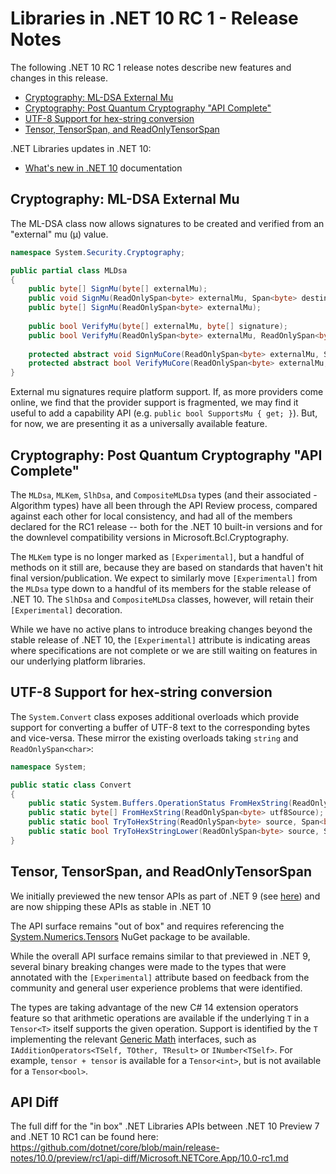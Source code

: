# Libraries in .NET 10 RC 1 - Release Notes

The following .NET 10 RC 1 release notes describe new features and changes in
this release.

- [Cryptography: ML-DSA External Mu](#cryptography-ml-dsa-external-mu)
- [Cryptography: Post Quantum Cryptography "API Complete"](#cryptography-post-quantum-cryptography-api-complete)
- [UTF-8 Support for hex-string conversion](#utf-8-support-for-hex-string-conversion)
- [Tensor, TensorSpan, and ReadOnlyTensorSpan](#tensor-tensorspan-and-readonlytensorspan)

.NET Libraries updates in .NET 10:

- [What's new in .NET 10](https://learn.microsoft.com/dotnet/core/whats-new/dotnet-10/overview) documentation

## Cryptography: ML-DSA External Mu

The ML-DSA class now allows signatures to be created and verified from an "external" mu (&#x3BC;) value.

```csharp
namespace System.Security.Cryptography;

public partial class MLDsa
{
    public byte[] SignMu(byte[] externalMu);
    public void SignMu(ReadOnlySpan<byte> externalMu, Span<byte> destination);
    public byte[] SignMu(ReadOnlySpan<byte> externalMu);    
 
    public bool VerifyMu(byte[] externalMu, byte[] signature);
    public bool VerifyMu(ReadOnlySpan<byte> externalMu, ReadOnlySpan<byte> signature);    
 
    protected abstract void SignMuCore(ReadOnlySpan<byte> externalMu, Span<byte> destination);
    protected abstract bool VerifyMuCore(ReadOnlySpan<byte> externalMu, ReadOnlySpan<byte> signature);
}
```

External mu signatures require platform support.
If, as more providers come online, we find that the provider support is fragmented,
we may find it useful to add a capability API (e.g. `public bool SupportsMu { get; }`).
But, for now, we are presenting it as a universally available feature.

## Cryptography: Post Quantum Cryptography "API Complete"

The `MLDsa`, `MLKem`, `SlhDsa`, and `CompositeMLDsa` types (and their associated -Algorithm types) have all been through the API Review process,
compared against each other for local consistency, and had all of the members declared for the RC1 release --
both for the .NET 10 built-in versions and for the downlevel compatibility versions in Microsoft.Bcl.Cryptography.

The `MLKem` type is no longer marked as `[Experimental]`, but a handful of methods on it still are,
because they are based on standards that haven't hit final version/publication.
We expect to similarly move `[Experimental]` from the `MLDsa` type down to a handful of its members for the stable release of .NET 10.
The `SlhDsa` and `CompositeMLDsa` classes, however, will retain their `[Experimental]` decoration.

While we have no active plans to introduce breaking changes beyond the stable release of .NET 10,
the `[Experimental]` attribute is indicating areas where specifications are not complete
or we are still waiting on features in our underlying platform libraries.

## UTF-8 Support for hex-string conversion

The `System.Convert` class exposes additional overloads which provide support for converting a buffer of UTF-8 text to the corresponding bytes and vice-versa. These mirror the existing overloads taking `string` and `ReadOnlySpan<char>`:
```csharp
namespace System;

public static class Convert
{
    public static System.Buffers.OperationStatus FromHexString(ReadOnlySpan<byte> utf8Source, Span<byte> destination, out int bytesConsumed, out int bytesWritten);
    public static byte[] FromHexString(ReadOnlySpan<byte> utf8Source);
    public static bool TryToHexString(ReadOnlySpan<byte> source, Span<byte> utf8Destination, out int bytesWritten);
    public static bool TryToHexStringLower(ReadOnlySpan<byte> source, Span<byte> utf8Destination, out int bytesWritten);
}
```

## Tensor, TensorSpan, and ReadOnlyTensorSpan

We initially previewed the new tensor APIs as part of .NET 9 (see [here](https://github.com/dotnet/core/blob/main/release-notes/9.0/preview/preview5/libraries.md#enhanced-ai-capabilities-with-tensorprimitives-and-tensort)) and are now shipping these APIs as stable in .NET 10

The API surface remains "out of box" and requires referencing the [System.Numerics.Tensors](https://www.nuget.org/packages/System.Numerics.Tensors) NuGet package to be available.

While the overall API surface remains similar to that previewed in .NET 9, several binary breaking changes were made to the types that were annotated with the `[Experimental]` attribute based on feedback from the community and general user experience problems that were identified.

The types are taking advantage of the new C# 14 extension operators feature so that arithmetic operations are available if the underlying `T` in a `Tensor<T>` itself supports the given operation. Support is identified by the `T` implementing the relevant [Generic Math](https://learn.microsoft.com/en-us/dotnet/standard/generics/math) interfaces, such as `IAdditionOperators<TSelf, TOther, TResult>` or `INumber<TSelf>`. For example, `tensor + tensor` is available for a `Tensor<int>`, but is not available for a `Tensor<bool>`.

## API Diff

The full diff for the "in box" .NET Libraries APIs between .NET 10 Preview 7 and .NET 10 RC1 can be found here: https://github.com/dotnet/core/blob/main/release-notes/10.0/preview/rc1/api-diff/Microsoft.NETCore.App/10.0-rc1.md
